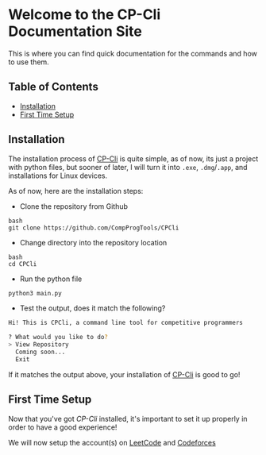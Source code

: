 # Welcome to the CP-Cli Documentation Site

This is where you can find quick documentation for the commands and how to use them.

## Table of Contents

- [Installation](#installation)
- [First Time Setup](#first-time-setup)

## Installation

The installation process of [CP-Cli](https://github.com/CompProgTools/CPCli) is quite simple, as of now, its just a project with python files, but sooner of later, I will turn it into `.exe`, `.dmg`/`.app`, and installations for Linux devices.

As of now, here are the installation steps:
- Clone the repository from Github
```
bash
git clone https://github.com/CompProgTools/CPCli
```
- Change directory into the repository location
```
bash
cd CPCli
```
- Run the python file
```bash
python3 main.py
```

- Test the output, does it match the following?
```bash
Hi! This is CPCli, a command line tool for competitive programmers

? What would you like to do? 
> View Repository
  Coming soon...
  Exit
```

If it matches the output above, your installation of [CP-Cli](https://github.com/CompProgTools/CPCli) is good to go!

## First Time Setup

Now that you've got *CP-Cli* installed, it's important to set it up properly in order to have a good experience!

We will now setup the account(s) on [LeetCode](https://leetcode.com) and [Codeforces](https://codeforces.com)